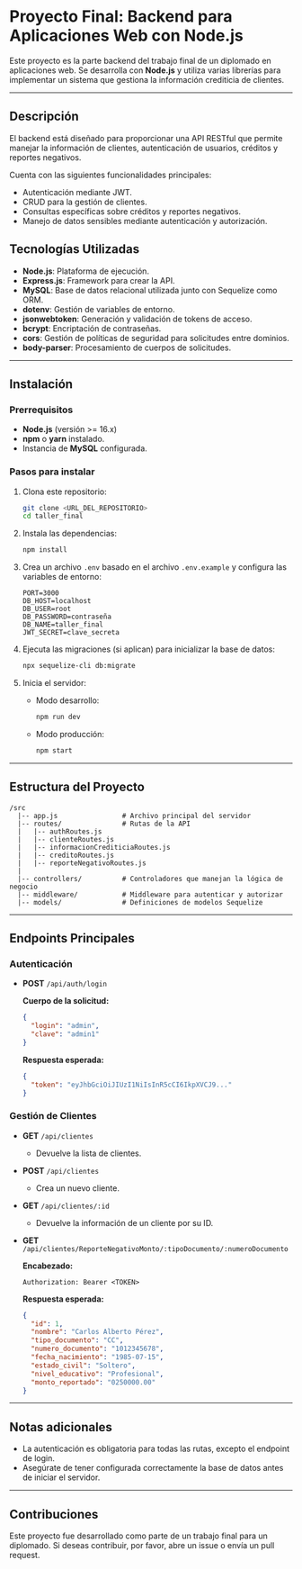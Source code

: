 # Proyecto Final: Backend para Aplicaciones Web con Node.js

Este proyecto es la parte backend del trabajo final de un diplomado en aplicaciones web. Se desarrolla con **Node.js** y utiliza varias librerías para implementar un sistema que gestiona la información crediticia de clientes.

---

## Descripción

El backend está diseñado para proporcionar una API RESTful que permite manejar la información de clientes, autenticación de usuarios, créditos y reportes negativos.

Cuenta con las siguientes funcionalidades principales:

- Autenticación mediante JWT.
- CRUD para la gestión de clientes.
- Consultas específicas sobre créditos y reportes negativos.
- Manejo de datos sensibles mediante autenticación y autorización.

## Tecnologías Utilizadas

- **Node.js**: Plataforma de ejecución.
- **Express.js**: Framework para crear la API.
- **MySQL**: Base de datos relacional utilizada junto con Sequelize como ORM.
- **dotenv**: Gestión de variables de entorno.
- **jsonwebtoken**: Generación y validación de tokens de acceso.
- **bcrypt**: Encriptación de contraseñas.
- **cors**: Gestión de políticas de seguridad para solicitudes entre dominios.
- **body-parser**: Procesamiento de cuerpos de solicitudes.

---

## Instalación

### Prerrequisitos

- **Node.js** (versión >= 16.x)
- **npm** o **yarn** instalado.
- Instancia de **MySQL** configurada.

### Pasos para instalar

1. Clona este repositorio:
   ```bash
   git clone <URL_DEL_REPOSITORIO>
   cd taller_final
   ```

2. Instala las dependencias:
   ```bash
   npm install
   ```

3. Crea un archivo `.env` basado en el archivo `.env.example` y configura las variables de entorno:
   ```
   PORT=3000
   DB_HOST=localhost
   DB_USER=root
   DB_PASSWORD=contraseña
   DB_NAME=taller_final
   JWT_SECRET=clave_secreta
   ```

4. Ejecuta las migraciones (si aplican) para inicializar la base de datos:
   ```bash
   npx sequelize-cli db:migrate
   ```

5. Inicia el servidor:
   - Modo desarrollo:
     ```bash
     npm run dev
     ```
   - Modo producción:
     ```bash
     npm start
     ```

---

## Estructura del Proyecto

```plaintext
/src
  |-- app.js                # Archivo principal del servidor
  |-- routes/               # Rutas de la API
  |   |-- authRoutes.js
  |   |-- clienteRoutes.js
  |   |-- informacionCrediticiaRoutes.js
  |   |-- creditoRoutes.js
  |   |-- reporteNegativoRoutes.js
  |
  |-- controllers/          # Controladores que manejan la lógica de negocio
  |-- middleware/           # Middleware para autenticar y autorizar
  |-- models/               # Definiciones de modelos Sequelize
```

---

## Endpoints Principales

### Autenticación

- **POST** `/api/auth/login`

  **Cuerpo de la solicitud:**
  ```json
  {
    "login": "admin",
    "clave": "admin1"
  }
  ```

  **Respuesta esperada:**
  ```json
  {
    "token": "eyJhbGciOiJIUzI1NiIsInR5cCI6IkpXVCJ9..."
  }
  ```

### Gestión de Clientes

- **GET** `/api/clientes`
  - Devuelve la lista de clientes.

- **POST** `/api/clientes`
  - Crea un nuevo cliente.

- **GET** `/api/clientes/:id`
  - Devuelve la información de un cliente por su ID.

- **GET** `/api/clientes/ReporteNegativoMonto/:tipoDocumento/:numeroDocumento`

  **Encabezado:**
  ```plaintext
  Authorization: Bearer <TOKEN>
  ```

  **Respuesta esperada:**
  ```json
  {
    "id": 1,
    "nombre": "Carlos Alberto Pérez",
    "tipo_documento": "CC",
    "numero_documento": "1012345678",
    "fecha_nacimiento": "1985-07-15",
    "estado_civil": "Soltero",
    "nivel_educativo": "Profesional",
    "monto_reportado": "0250000.00"
  }
  ```

---

## Notas adicionales

- La autenticación es obligatoria para todas las rutas, excepto el endpoint de login.
- Asegúrate de tener configurada correctamente la base de datos antes de iniciar el servidor.

---

## Contribuciones

Este proyecto fue desarrollado como parte de un trabajo final para un diplomado. Si deseas contribuir, por favor, abre un issue o envía un pull request.
